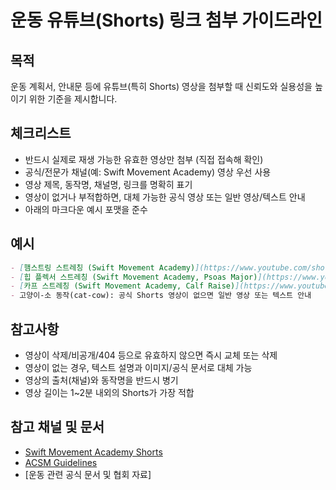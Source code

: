 # 운동 유튜브(Shorts) 링크 첨부 가이드라인

## 목적
운동 계획서, 안내문 등에 유튜브(특히 Shorts) 영상을 첨부할 때 신뢰도와 실용성을 높이기 위한 기준을 제시합니다.

## 체크리스트
- 반드시 실제로 재생 가능한 유효한 영상만 첨부 (직접 접속해 확인)
- 공식/전문가 채널(예: Swift Movement Academy) 영상 우선 사용
- 영상 제목, 동작명, 채널명, 링크를 명확히 표기
- 영상이 없거나 부적합하면, 대체 가능한 공식 영상 또는 일반 영상/텍스트 안내
- 아래의 마크다운 예시 포맷을 준수

## 예시
```markdown
- [햄스트링 스트레칭 (Swift Movement Academy)](https://www.youtube.com/shorts/8NOb3GCOUoU)
- [힙 플렉서 스트레칭 (Swift Movement Academy, Psoas Major)](https://www.youtube.com/shorts/DSvdW3rK_BY)
- [카프 스트레칭 (Swift Movement Academy, Calf Raise)](https://www.youtube.com/shorts/Yy8sACTQPo4)
- 고양이-소 동작(cat-cow): 공식 Shorts 영상이 없으면 일반 영상 또는 텍스트 안내
```

## 참고사항
- 영상이 삭제/비공개/404 등으로 유효하지 않으면 즉시 교체 또는 삭제
- 영상이 없는 경우, 텍스트 설명과 이미지/공식 문서로 대체 가능
- 영상의 출처(채널)와 동작명을 반드시 병기
- 영상 길이는 1~2분 내외의 Shorts가 가장 적합

## 참고 채널 및 문서
- [Swift Movement Academy Shorts](https://www.youtube.com/@swiftmovementacademy/shorts)
- [ACSM Guidelines](https://www.acsm.org/)
- [운동 관련 공식 문서 및 협회 자료]

